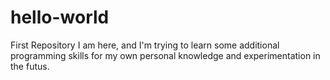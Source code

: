hello-world
===========

First Repository
I am here, and I'm trying to learn some additional programming skills for my own personal knowledge and experimentation in the futus.
